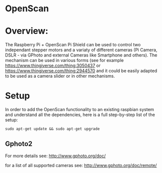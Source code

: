 # OpenScan

# Overview:
The Raspberry Pi + OpenScan Pi Shield can be used to control two independant stepper motors and a variaty of different cameras (Pi Camera, DSLR - via GPhoto and external Cameras like Smartphone and others). 
The mechanism can be used in various forms (see for example https://www.thingiverse.com/thing:3050437 or https://www.thingiverse.com/thing:2944570 and it could be easily adapted to be used as a camera slider or in other mechanisms.


# Setup
In order to add the OpenScan functionality to an existing raspbian system and understand all the dependencies, here is a full step-by-step list of the setup:

`sudo apt-get update && sudo apt-get upgrade`

## Gphoto2

For more details see: http://www.gphoto.org/doc/


for a list of all supported cameras see: http://www.gphoto.org/doc/remote/

